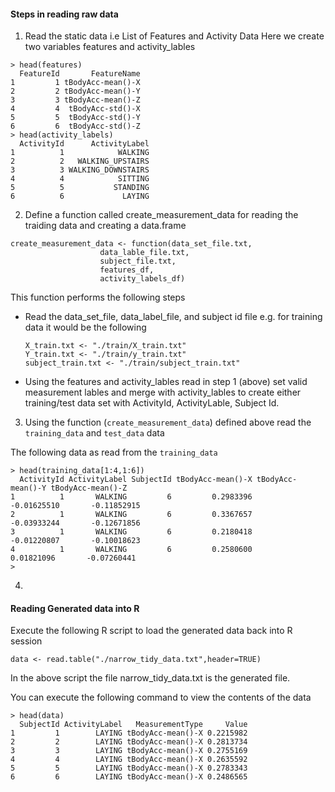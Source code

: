 #### Steps in reading raw data 
1. Read the static data i.e List of Features and Activity Data
Here we create two variables features and activity_lables
```
> head(features)
  FeatureId       FeatureName
1         1 tBodyAcc-mean()-X
2         2 tBodyAcc-mean()-Y
3         3 tBodyAcc-mean()-Z
4         4  tBodyAcc-std()-X
5         5  tBodyAcc-std()-Y
6         6  tBodyAcc-std()-Z
> head(activity_labels)
  ActivityId      ActivityLabel
1          1            WALKING
2          2   WALKING_UPSTAIRS
3          3 WALKING_DOWNSTAIRS
4          4            SITTING
5          5           STANDING
6          6             LAYING
```
2. Define a function called create_measurement_data for reading the traiding data and creating a data.frame

```
create_measurement_data <- function(data_set_file.txt,
					data_lable_file.txt,
					subject_file.txt,
					features_df,
					activity_labels_df)
```
This function performs the following steps


  * Read the data_set_file, data_label_file, and subject id file
     e.g. for training data it would be the following 

	```
	X_train.txt <- "./train/X_train.txt"
	Y_train.txt <- "./train/y_train.txt"
	subject_train.txt <- "./train/subject_train.txt"
	```
	
  * Using the features and activity_lables read in step 1 (above) set valid measurement lables and merge with activity_lables to create either training/test data set with ActivityId, ActivityLable, Subject Id.
3. Using the function (`create_measurement_data`) defined above read the `training_data` and `test_data` data

The following data as read from the `training_data`

```
> head(training_data[1:4,1:6])
  ActivityId ActivityLabel SubjectId tBodyAcc-mean()-X tBodyAcc-mean()-Y tBodyAcc-mean()-Z
1          1       WALKING         6         0.2983396       -0.01625510       -0.11852915
2          1       WALKING         6         0.3367657       -0.03933244       -0.12671856
3          1       WALKING         6         0.2180418       -0.01220807       -0.10018623
4          1       WALKING         6         0.2580600        0.01821096       -0.07260441
> 

```
4. 

#### Reading Generated data into R
Execute the following R script to load the generated data back into R session 
```
data <- read.table("./narrow_tidy_data.txt",header=TRUE)
```
In the above script the file narrow_tidy_data.txt is the generated file.

You can execute the following command to view the contents of the data
```
> head(data)
  SubjectId ActivityLabel   MeasurementType     Value
1         1        LAYING tBodyAcc-mean()-X 0.2215982
2         2        LAYING tBodyAcc-mean()-X 0.2813734
3         3        LAYING tBodyAcc-mean()-X 0.2755169
4         4        LAYING tBodyAcc-mean()-X 0.2635592
5         5        LAYING tBodyAcc-mean()-X 0.2783343
6         6        LAYING tBodyAcc-mean()-X 0.2486565
```


